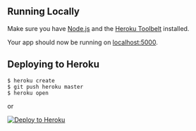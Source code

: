 
## Running Locally

Make sure you have [Node.js](http://nodejs.org/) and the [Heroku Toolbelt](https://toolbelt.heroku.com/) installed.



Your app should now be running on [localhost:5000](http://localhost:5000/).

## Deploying to Heroku

```
$ heroku create
$ git push heroku master
$ heroku open
```
or

[![Deploy to Heroku](https://www.herokucdn.com/deploy/button.png)](https://heroku.com/deploy)

